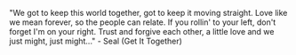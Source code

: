 "We got to keep this world together, got to keep it moving straight.
 Love like we mean forever, so the people can relate.
 If you rollin' to your left, don't forget I'm on your right.
 Trust and forgive each other, a little love and we just might, just might..."
	 - Seal (Get It Together) 